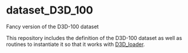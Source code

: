 # dataset_D3D_100
Fancy version of the D3D-100 dataset

This repository includes the definition of the D3D-100 dataset as well as routines to instantiate
it so that it works with [D3D_loader](https://github.com/PlasmaControl/d3d_loaders).
